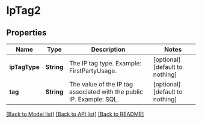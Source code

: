 # IpTag2


## Properties
Name | Type | Description | Notes
------------ | ------------- | ------------- | -------------
**ipTagType** | **String** | The IP tag type. Example: FirstPartyUsage. | [optional] [default to nothing]
**tag** | **String** | The value of the IP tag associated with the public IP. Example: SQL. | [optional] [default to nothing]


[[Back to Model list]](../README.md#models) [[Back to API list]](../README.md#api-endpoints) [[Back to README]](../README.md)


